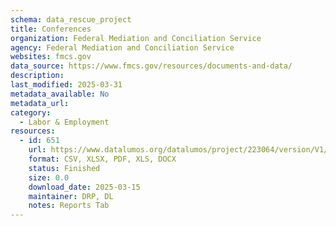 ```yaml
---
schema: data_rescue_project 
title: Conferences
organization: Federal Mediation and Conciliation Service
agency: Federal Mediation and Conciliation Service
websites: fmcs.gov
data_source: https://www.fmcs.gov/resources/documents-and-data/
description: 
last_modified: 2025-03-31
metadata_available: No
metadata_url: 
category:
  - Labor & Employment 
resources:
  - id: 651
    url: https://www.datalumos.org/datalumos/project/223064/version/V1/view
    format: CSV, XLSX, PDF, XLS, DOCX
    status: Finished
    size: 0.0
    download_date: 2025-03-15
    maintainer: DRP, DL
    notes: Reports Tab
---
```

